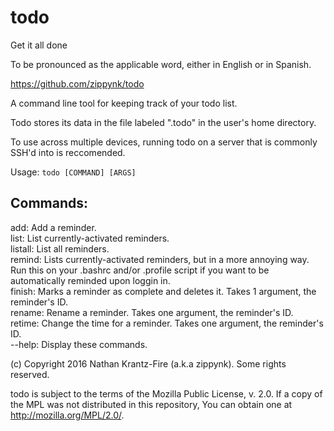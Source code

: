 # todo
Get it all done

To be pronounced as the applicable word, either in English or in Spanish.

https://github.com/zippynk/todo

A command line tool for keeping track of your todo list.

Todo stores its data in the file labeled ".todo" in the user's home directory.

To use across multiple devices, running todo on a server that is commonly SSH'd into is reccomended.

Usage: `todo [COMMAND] [ARGS]`

## Commands:
add: Add a reminder.<br/>
list: List currently-activated reminders.<br/>
listall: List all reminders.<br/>
remind: Lists currently-activated reminders, but in a more annoying way. Run this on your .bashrc and/or .profile script if you want to be automatically reminded upon loggin in.<br/>
finish: Marks a reminder as complete and deletes it. Takes 1 argument, the reminder's ID.<br/>
rename: Rename a reminder. Takes one argument, the reminder's ID.<br/>
retime: Change the time for a reminder. Takes one argument, the reminder's ID.<br/>
--help: Display these commands.

(c) Copyright 2016 Nathan Krantz-Fire (a.k.a zippynk). Some rights reserved.

todo is subject to the terms of the Mozilla Public License, v. 2.0. If a copy of the MPL was not distributed in this repository, You can obtain one at http://mozilla.org/MPL/2.0/.

